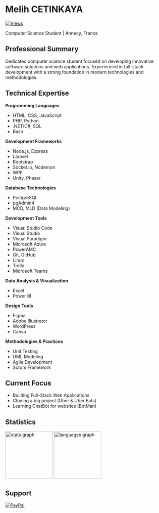 # Melih CETINKAYA

[![Views](https://komarev.com/ghpvc/?username=melih0132&color=blue&style=flat-square&label=Profile+Views)](https://github.com/melih0132)

Computer Science Student | Annecy, France

## Professional Summary

Dedicated computer science student focused on developing innovative software solutions and web applications. Experienced in full-stack development with a strong foundation in modern technologies and methodologies.

## Technical Expertise

**Programming Languages**
- HTML, CSS, JavaScript
- PHP, Python
- .NET/C#, SQL
- Bash

**Development Frameworks**
- Node.js, Express
- Laravel
- Bootstrap
- Socket.io, Nodemon
- WPF
- Unity, Phaser

**Database Technologies**
- PostgreSQL
- pgAdmin4
- MCD, MLD (Data Modeling)

**Development Tools**
- Visual Studio Code
- Visual Studio
- Visual Paradigm
- Microsoft Azure
- PowerAMC
- Git, GitHub
- Linux
- Trello
- Microsoft Teams

**Data Analysis & Visualization**
- Excel
- Power BI

**Design Tools**
- Figma
- Adobe Illustrator
- WordPress
- Canva

**Methodologies & Practices**
- Unit Testing
- UML Modeling
- Agile Development
- Scrum Framework

## Current Focus

- Building Full-Stack Web Applications
- Cloning a big project (Uber & Uber Eats)
- Learning ChatBot for websites (BotMan)

## Statistics

<div>
  <img src="https://github-readme-stats.vercel.app/api?username=melih0132&hide=contribs,prs&theme=radical" height="150" alt="stats graph"  />
  <img src="https://github-readme-stats.vercel.app/api/top-langs?username=melih0132&theme=radical" height="150" alt="languages graph"  />
</div>

###

## Support

[![PayPal](https://img.shields.io/badge/PayPal-00457C?style=for-the-badge&logo=paypal&logoColor=white)](https://paypal.me/melih0132)
